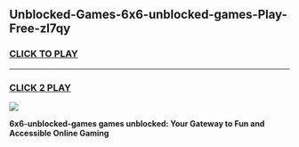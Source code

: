 
## Unblocked-Games-6x6-unblocked-games-Play-Free-zl7qy
<h3>
<a href="https://premium76.site?title=6x6-unblocked-games&ref=09A">CLICK TO PLAY</a></h3>
<hr>

<h3>
<a href="https://premium76.site?title=6x6-unblocked-games&ref=09A">CLICK 2 PLAY</a>
  
</h3>

<a href="https://premium76.site?title=6x6-unblocked-games&ref=09A"><img src="https://clearcache.store/games.png"></a>


**6x6-unblocked-games games unblocked: Your Gateway to Fun and Accessible Online Gaming**

